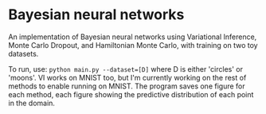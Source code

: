 # Bayesian neural networks
An implementation of Bayesian neural networks using Variational Inference, Monte Carlo Dropout, and Hamiltonian Monte Carlo, with training on two toy datasets.

To run, use:
`python main.py --dataset=[D]`
where D is either 'circles' or 'moons'. VI works on MNIST too, but I'm currently working on the rest of methods to enable running on MNIST. The program saves one figure for each method, each figure showing the predictive distribution of each point in the domain.
